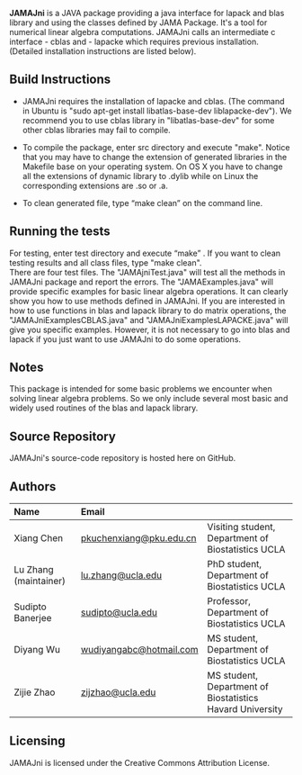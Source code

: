 <b>JAMAJni</b> is a JAVA package providing a java interface for lapack and blas library and using the classes defined by JAMA Package. It's a tool for numerical linear algebra computations. JAMAJni calls an intermediate c interface - cblas and - lapacke which requires previous installation. (Detailed installation instructions are listed below). 


Build Instructions
------------------

* JAMAJni requires the installation of lapacke and cblas. (The command in Ubuntu is "sudo apt-get install libatlas-base-dev liblapacke-dev"). We recommend you to use cblas library in "libatlas-base-dev" for some other cblas libraries may fail to compile.

* To compile the package, enter src directory and execute "make". Notice that you may have to change the extension of generated libraries in the Makefile base on your operating system. On OS X you have to change all the extensions of dynamic library to .dylib while on Linux the corresponding extensions are .so or .a. 

* To clean generated file, type “make clean” on the command line.  


Running the tests
-----------------
For testing, enter test directory and execute “make” . If you want to clean testing results and all class files, type "make clean".  
There are four test files. The "JAMAjniTest.java" will test all the methods in JAMAJni package and report the errors. The "JAMAExamples.java" will provide specific examples for basic linear algebra operations. It can clearly show you how to use methods defined in JAMAJni. If you are interested in how to use functions in blas and lapack library to do matrix operations, the "JAMAJniExamplesCBLAS.java" and "JAMAJniExamplesLAPACKE.java" will give you specific examples. However, it is not necessary to go into blas and lapack if you just want to use JAMAJni to do some operations.

Notes
---------
This package is intended for some basic problems we encounter when solving linear algebra problems. So we only include several most basic and widely used routines of the blas and lapack library.


Source Repository
-----------------
JAMAJni's source-code repository is hosted here on GitHub.


Authors
---------

| Name   | Email       |              |
|:------ |:----------- | :----------- |
| Xiang Chen | pkuchenxiang@pku.edu.cn   | Visiting student, Department of Biostatistics  UCLA|
| Lu Zhang (maintainer)| lu.zhang@ucla.edu    | PhD student, Department of Biostatistics UCLA  |                             
| Sudipto Banerjee | sudipto@ucla.edu   | Professor, Department of Biostatistics  UCLA |
| Diyang Wu | wudiyangabc@hotmail.com    | MS student, Department of Biostatistics  UCLA|
| Zijie Zhao | zijzhao@ucla.edu    | MS student, Department of Biostatistics Havard University|
<!--- --->
                             


Licensing
---------
JAMAJni is licensed under the Creative Commons Attribution License. 



